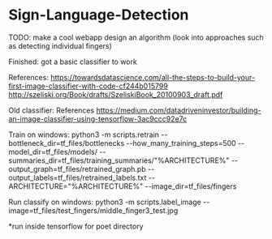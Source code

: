# Sign-Language-Detection

TODO:
make a cool webapp
design an algorithm (look into approaches such as detecting individual fingers)



Finished: got a basic classifier to work

References: https://towardsdatascience.com/all-the-steps-to-build-your-first-image-classifier-with-code-cf244b015799
http://szeliski.org/Book/drafts/SzeliskiBook_20100903_draft.pdf


Old classifier:
References https://medium.com/datadriveninvestor/building-an-image-classifier-using-tensorflow-3ac9ccc92e7c

Train on windows: python3 -m scripts.retrain --bottleneck_dir=tf_files/bottlenecks --how_many_training_steps=500 --model_dir=tf_files/models/ --summaries_dir=tf_files/training_summaries/"%ARCHITECTURE%" --output_graph=tf_files/retrained_graph.pb --output_labels=tf_files/retrained_labels.txt --ARCHITECTURE="%ARCHITECTURE%" --image_dir=tf_files/fingers

Run classify on windows: python3 -m scripts.label_image --image=tf_files/test_fingers/middle_finger3_test.jpg

*run inside tensorflow for poet directory
